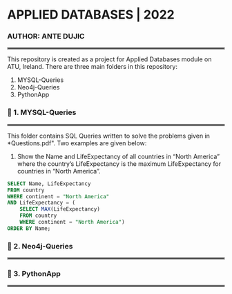 # APPLIED DATABASES | 2022
### AUTHOR: ANTE DUJIC
<hr style="border:2px solid gray"> </hr>

This repository is created as a project for Applied Databases module on ATU, Ireland. There are three main folders in this repository:
1. MYSQL-Queries
2. Neo4j-Queries
3. PythonApp

    
### :file_folder: 1. MYSQL-Queries
<hr style="border:2px solid gray"> </hr>

This folder contains SQL Queries written to solve the problems given in *Questions.pdf". Two examples are given below:

1. Show the Name and LifeExpectancy of all countries in “North America” where the country’s LifeExpectancy is the maximum LifeExpectancy for countries in “North America”.

```sql
SELECT Name, LifeExpectancy 
FROM country 
WHERE continent = "North America" 
AND LifeExpectancy = (
	SELECT MAX(LifeExpectancy)
	FROM country 
	WHERE continent = "North America") 
ORDER BY Name;
```

### :file_folder: 2. Neo4j-Queries
<hr style="border:2px solid gray"> </hr>


### :file_folder: 3. PythonApp
<hr style="border:2px solid gray"> </hr>
